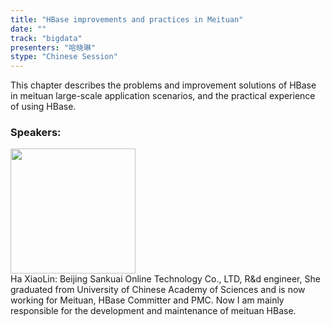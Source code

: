 ```yaml
---
title: "HBase improvements and practices in Meituan"
date: "" 
track: "bigdata"
presenters: "哈晓琳"
stype: "Chinese Session"
---
```

This chapter describes the problems and improvement solutions of HBase in meituan large-scale application scenarios, and the practical experience of using HBase.
 ### Speakers: 
 <img src="images/speaker/1054.png" width="200" /><br>Ha XiaoLin: Beijing Sankuai Online Technology Co., LTD, R&d engineer, She graduated from University of Chinese Academy of Sciences and is now working for Meituan, HBase Committer and PMC. Now I am mainly responsible for the development and maintenance of meituan HBase.
 